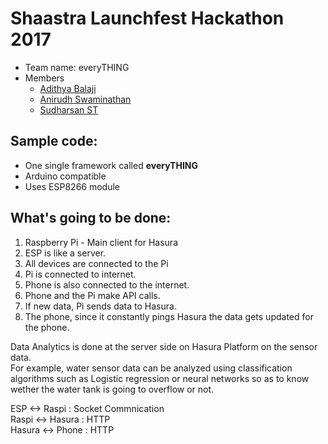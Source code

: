 # Shaastra Launchfest Hackathon 2017 

* Team name: everyTHING
* Members
   * [Adithya Balaji](https://github.com/adithyab)
   * [Anirudh Swaminathan](https://github.com/Anirudh-Swaminathan)
   * [Sudharsan ST](https://github.com/parakalan) 

## Sample code:

* One single framework called <b>everyTHING</b>
* Arduino compatible
* Uses ESP8266 module

## What's going to be done:

1. Raspberry Pi - Main client for Hasura 
2. ESP is like a server.
3. All devices are connected to the Pi
4. Pi is connected to internet.
5. Phone is also connected to the internet.
6. Phone and the Pi make API calls.
7. If new data, Pi sends data to Hasura.
8. The phone, since it constantly pings Hasura the data gets updated 
 for the phone.
 
Data Analytics is done at the server side on Hasura Platform on the sensor data.<br/>
For example, water sensor data can be analyzed using classification algorithms such as
Logistic regression or neural networks so as to know wether the water tank is going to 
overflow or not.

ESP <-> Raspi    : Socket Commnication<br>
Raspi <-> Hasura : HTTP<br>
Hasura <-> Phone : HTTP
